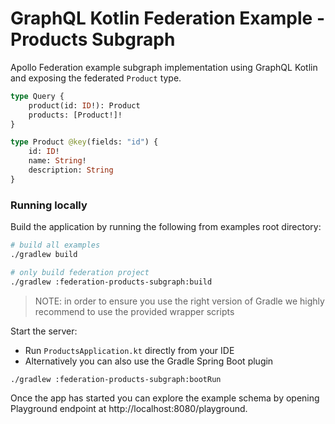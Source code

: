 # GraphQL Kotlin Federation Example - Products Subgraph

Apollo Federation example subgraph implementation using GraphQL Kotlin and exposing the federated `Product` type.

```graphql
type Query {
    product(id: ID!): Product
    products: [Product!]!
}

type Product @key(fields: "id") {
    id: ID!
    name: String!
    description: String
}
```

### Running locally

Build the application by running the following from examples root directory:

```bash
# build all examples
./gradlew build

# only build federation project
./gradlew :federation-products-subgraph:build
```

> NOTE: in order to ensure you use the right version of Gradle we highly recommend to use the provided wrapper scripts

Start the server:

* Run `ProductsApplication.kt` directly from your IDE
* Alternatively you can also use the Gradle Spring Boot plugin

```shell script
./gradlew :federation-products-subgraph:bootRun
```

Once the app has started you can explore the example schema by opening Playground endpoint at http://localhost:8080/playground.

